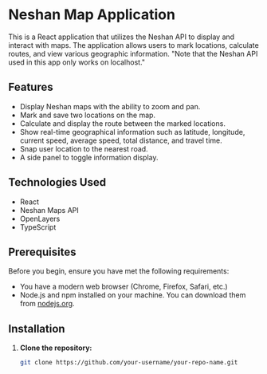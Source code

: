 # Neshan Map Application

This is a React application that utilizes the Neshan API to display and interact with maps. The application allows users to mark locations, calculate routes, and view various geographic information.
"Note that the Neshan API used in this app only works on localhost."
## Features

- Display Neshan maps with the ability to zoom and pan.
- Mark and save two locations on the map.
- Calculate and display the route between the marked locations.
- Show real-time geographical information such as latitude, longitude, current speed, average speed, total distance, and travel time.
- Snap user location to the nearest road.
- A side panel to toggle information display.

## Technologies Used

- React
- Neshan Maps API
- OpenLayers
- TypeScript

## Prerequisites

Before you begin, ensure you have met the following requirements:

- You have a modern web browser (Chrome, Firefox, Safari, etc.)
- Node.js and npm installed on your machine. You can download them from [nodejs.org](https://nodejs.org/).

## Installation

1. **Clone the repository:**
   ```bash
   git clone https://github.com/your-username/your-repo-name.git
